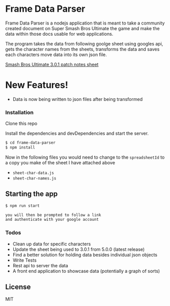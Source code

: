 # Frame Data Parser

Frame Data Parser is a nodejs application that is meant to take a community created document on Super Smash Bros Ultimate the game and make the data within those docs usable for web applications.

The program takes the data from following goolge sheet using googles api, gets the character names from the sheets, transforms the data and saves each characters move data into its own json file.

[Smash Bros Ultimate 3.0.1 patch notes sheet](https://docs.google.com/spreadsheets/d/16fmsoqDoQaR1eteVk2uuzIH2DB4iQHVrqiG8VRbRA7Q/edit#gid=123650910)

# New Features!

- Data is now being written to json files after being transformed

### Installation

Clone this repo

Install the dependencies and devDependencies and start the server.

```sh
$ cd frame-data-parser
$ npm install
```

Now in the following files you would need to change to the `spreadsheetId` to a copy you make of the sheet I have attached above

- `sheet-char-data.js`
- `sheet-char-names.js`

## Starting the app
```sh
$ npm run start

you will then be prompted to follow a link 
and authenticate with your google account
```


### Todos

 - Clean up data for specific characters
 - Update the sheet being used to 3.0.1 from 5.0.0 (latest release)
 - Find a better solution for holding data besides individual json objects
 - Write Tests
 - Rest api to server the data
 - A front end application to showcase data (potentially a graph of sorts)

License
----

MIT


